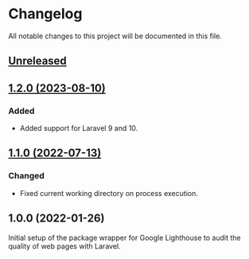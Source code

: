 # Changelog
All notable changes to this project will be documented in this file.

## [Unreleased](https://github.com/logiek/laravel-google-lighthouse/compare/1.2.0...master)

## [1.2.0 (2023-08-10)](https://github.com/logiek/laravel-google-lighthouse/compare/1.1.0...1.2.0)

### Added
- Added support for Laravel 9 and 10.

## [1.1.0 (2022-07-13)](https://github.com/logiek/laravel-google-lighthouse/compare/1.0.0...1.1.0)

### Changed
- Fixed current working directory on process execution.

## 1.0.0 (2022-01-26)

Initial setup of the package wrapper for Google Lighthouse to audit the quality of web pages with Laravel.
